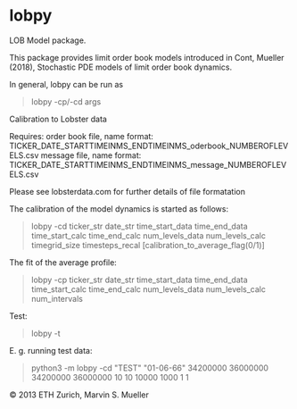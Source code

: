 # lobpy
LOB Model package. 

This package provides limit order book models introduced in Cont, Mueller (2018), Stochastic PDE models of limit order book dynamics.


In general, lobpy can be run as

> lobpy -cp/-cd args


Calibration to Lobster data

Requires: 
order book file, name format: TICKER_DATE_STARTTIMEINMS_ENDTIMEINMS_oderbook_NUMBEROFLEVELS.csv
message file, name format: TICKER_DATE_STARTTIMEINMS_ENDTIMEINMS_message_NUMBEROFLEVELS.csv

Please see lobsterdata.com for further details of file formatation

The calibration of the model dynamics is started as follows:


> lobpy -cd ticker_str date_str time_start_data time_end_data time_start_calc time_end_calc num_levels_data num_levels_calc timegrid_size timesteps_recal [calibration_to_average_flag(0/1)]

The fit of the average profile: 

> lobpy -cp ticker_str date_str time_start_data time_end_data time_start_calc time_end_calc num_levels_data num_levels_calc num_intervals


Test:
> lobpy -t


E. g. running test data:

> python3 -m lobpy -cd "TEST" "01-06-66" 34200000 36000000 34200000 36000000 10 10 10000 1000 1 1



© 2013 ETH Zurich, Marvin S. Mueller
